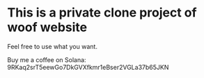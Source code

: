 # This is a private clone project of woof website

Feel free to use what you want.

Buy me a coffee on Solana: 9RKaq2srT5eewGo7DkGVXfkmr1eBser2VGLa37b65JKN
